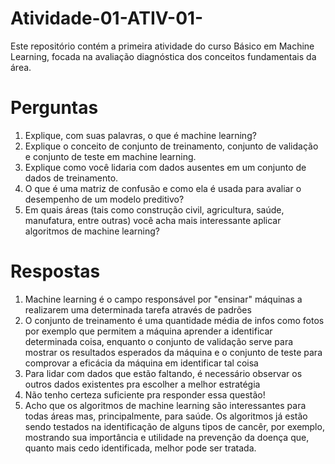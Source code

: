 # Atividade-01-ATIV-01-
Este repositório contém a primeira atividade do curso Básico em Machine Learning, focada na avaliação diagnóstica dos conceitos fundamentais da área.

# Perguntas

1. Explique, com suas palavras, o que é machine learning?
2. Explique o conceito de conjunto de treinamento, conjunto de validação e
conjunto de teste em machine learning.
3. Explique como você lidaria com dados ausentes em um conjunto de dados
de treinamento.
4. O que é uma matriz de confusão e como ela é usada para avaliar o
desempenho de um modelo preditivo?
5. Em quais áreas (tais como construção civil, agricultura, saúde, manufatura,
entre outras) você acha mais interessante aplicar algoritmos de machine
learning?

# Respostas
1. Machine learning é o campo responsável por "ensinar" máquinas a realizarem uma determinada tarefa através de padrões
2. O conjunto de treinamento é uma quantidade média de infos como fotos por exemplo que permitem a máquina aprender a identificar determinada coisa, enquanto o conjunto de validação serve para mostrar os resultados esperados da máquina e o conjunto de teste para comprovar a eficácia da máquina em identificar tal coisa
3. Para lidar com dados que estão faltando, é necessário observar os outros dados existentes pra escolher a melhor estratégia 
4. Não tenho certeza suficiente pra responder essa questão!
5. Acho que os algoritmos de machine learning são interessantes para todas áreas mas, principalmente, para saúde. Os algoritmos já estão sendo testados na identificação de alguns tipos de cancêr, por exemplo, mostrando sua importância e utilidade na prevenção da doença que, quanto mais cedo identificada, melhor pode ser tratada.
